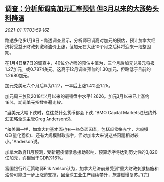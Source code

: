 <!--1610338995000-->
[调查：分析师调高加元汇率预估 但3月以来的大涨势头料降温](https://cn.reuters.com/article/poll-canada-cad-fx-0111-idCNKBS29G08O)
------

<div><i>2021-01-11T03:59:16Z</i></div><p>路透多伦多1月8日 - 路透调查显示，分析师已调高对加元的预估，预计加拿大经济将受益于财政刺激和油价上涨，但加元在大涨10个月之后料将迎来一段整固期。</p><p>在1月4日至7日的调查中，40位分析师的预估中值为，三个月后加元兑美元将报1.27加元，或0.7874美元。这高于12月调查预估的1.30加元，但略低于目前的1.2680加元。</p><p>加元兑美元六个月后料为1.27，一年后上涨1.4%至1.25。</p><p>加元周三触及2018年4月以来的最强盘中水平1.2626。加元3月以来已上涨约16%，期间美元指数普遍走软。</p><p>“当美元大幅下跌时，往往兑什么货币都会下跌，”BMO Capital Markets驻纽约外汇策略全球主管Greg Anderson说。</p><p>“和美国一样，加拿大的基本面也有一些负面因素，包括经常帐赤字、大规模QE(量化宽松)、还有大规模财政赤字，但对加拿大来说这些问题相对较小。”Anderson说。</p><p>加拿大政府11月预测，受新冠疫情紧急援助影响，预算赤字将达到历史性的3,820亿加元，约相当于GDP的16%。</p><p>富国银行外汇策略师Erik Nelson认为，加拿大经济前景受到“重大财政刺激措施和油价可能进一步上涨的支撑，因全球工业生产继续攀升，旅游缓慢复苏。”(完)</p>
